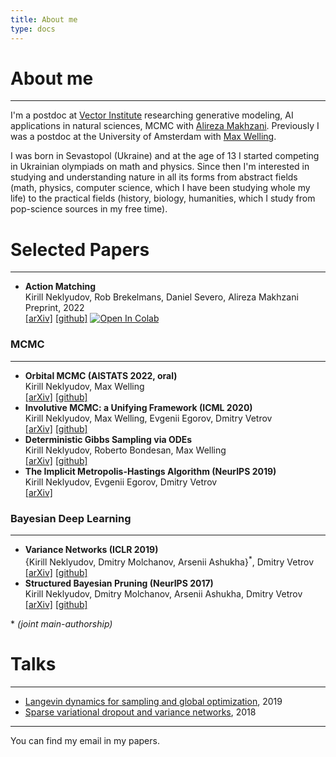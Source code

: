 ```yaml
---
title: About me
type: docs
---
```


# About me
---
I'm a postdoc at [Vector Institute](https://vectorinstitute.ai/) researching generative modeling, AI applications in natural sciences, MCMC with [Alireza Makhzani](http://alireza.ai). Previously I was a postdoc at the University of Amsterdam with [Max Welling](https://scholar.google.com/citations?user=8200InoAAAAJ). 



I was born in Sevastopol (Ukraine) and at the age of 13 I started competing in Ukrainian olympiads on math and physics. 
Since then I'm interested in studying and understanding nature in all its forms from abstract fields (math, physics, computer science, which I have been studying whole my life) to the practical fields (history, biology, humanities, which I study from pop-science sources in my free time).


# Selected Papers
---
- **Action Matching**\
Kirill Neklyudov, Rob Brekelmans, Daniel Severo, Alireza Makhzani\
Preprint, 2022\
[[arXiv]](https://arxiv.org/abs/2210.06662) [[github]](https://github.com/necludov/jam) [![Open In Colab](https://colab.research.google.com/assets/colab-badge.svg)](https://colab.research.google.com/drive/1-vGU7r8rvsA2m0VWQvzfnsn2pUWfOuYL?usp=sharing)
### MCMC
---
- **Orbital MCMC (AISTATS 2022, oral)**\
Kirill Neklyudov, Max Welling\
[[arXiv]](https://arxiv.org/abs/2010.08047) [[github]](https://github.com/necludov/oMCMC)
- **Involutive MCMC: a Unifying Framework  (ICML 2020)**\
Kirill Neklyudov, Max Welling, Evgenii Egorov, Dmitry Vetrov\
[[arXiv]](https://arxiv.org/abs/2006.16653) [[github]](https://github.com/necludov/iMCMC)
- **Deterministic Gibbs Sampling via ODEs**\
Kirill Neklyudov, Roberto Bondesan, Max Welling\
[[arXiv]](https://arxiv.org/abs/2106.10188) [[github]](https://github.com/necludov/continuous-gibbs)
- **The Implicit Metropolis-Hastings Algorithm (NeurIPS 2019)**\
Kirill Neklyudov, Evgenii Egorov, Dmitry Vetrov\
[[arXiv]](https://arxiv.org/abs/1906.03644)

### Bayesian Deep Learning
---
- **Variance Networks (ICLR 2019)**\
\{Kirill Neklyudov, Dmitry Molchanov, Arsenii Ashukha\}<sup>*</sup>, Dmitry Vetrov\
[[arXiv]](https://arxiv.org/abs/1803.03764) [[github]](https://github.com/da-molchanov/variance-networks)
- **Structured Bayesian Pruning (NeurIPS 2017)**\
Kirill Neklyudov, Dmitry Molchanov, Arsenii Ashukha, Dmitry Vetrov\
[[arXiv]](https://arxiv.org/abs/1705.07283) [[github]](https://github.com/necludov/group-sparsity-sbp)

\* *(joint main-authorship)*

# Talks
---
- [Langevin dynamics for sampling and global optimization](https://www.youtube.com/watch?v=3-KzIjoFJy4), 2019
- [Sparse variational dropout and variance networks](https://www.youtube.com/watch?v=UFpy4V2ONVY), 2018
---
You can find my email in my papers.
